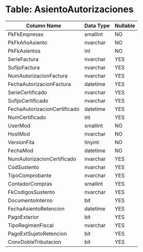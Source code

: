# Table: AsientoAutorizaciones

| Column Name | Data Type | Nullable |
|-------------|-----------|----------|
| PkFkEmpresas | smallint | NO |
| PkFkAñoAsiento | nvarchar | NO |
| PkFkAsientos | int | NO |
| SerieFactura | nvarchar | YES |
| SufijoFactura | nvarchar | YES |
| NumAutorizacionFactura | nvarchar | YES |
| FechaAutorizacionFactura | datetime | YES |
| SerieCertificado | nvarchar | YES |
| SufijoCertificado | nvarchar | YES |
| FechaAutorizacionCertificado | datetime | YES |
| NumCertificado | int | YES |
| UserMod | smallint | NO |
| HostMod | nvarchar | NO |
| VersionFila | tinyint | NO |
| FechaMod | datetime | NO |
| NumAutorizacionCertificado | nvarchar | YES |
| CodSustento | nvarchar | YES |
| TipoComprobante | nvarchar | YES |
| ContadorCompras | smallint | YES |
| FkCodigosSustento | nvarchar | YES |
| DocumentoInterno | bit | YES |
| FechaAsientoRetencion | datetime | YES |
| PagoExterior | bit | YES |
| TipoRegimenFiscal | nvarchar | YES |
| PagoExtSujetoRetencion | bit | YES |
| ConvDobleTributacion | bit | YES |
